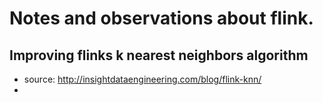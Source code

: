 # Notes and observations about flink. 

## Improving flinks k nearest neighbors algorithm 
* source: http://insightdataengineering.com/blog/flink-knn/ 
* 


